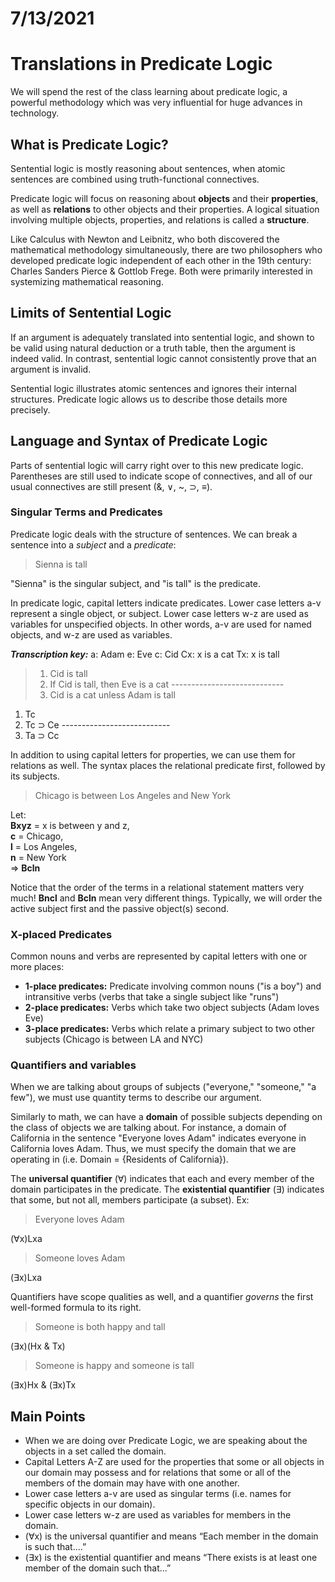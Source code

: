 # 7/13/2021
# Translations in Predicate Logic

We will spend the rest of the class learning about predicate logic, a powerful methodology which was very influential for huge advances in technology.

## What is Predicate Logic?
Sentential logic is mostly reasoning about sentences, when atomic sentences are combined using truth-functional connectives.

Predicate logic will focus on reasoning about **objects** and their **properties**, as well as **relations** to other objects and their properties. A logical situation involving multiple objects, properties, and relations is called a **structure**.

Like Calculus with Newton and Leibnitz, who both discovered the mathematical methodology simultaneously, there are two philosophers who developed predicate logic independent of each other in the 19th century: Charles Sanders Pierce & Gottlob Frege. Both were primarily interested in systemizing mathematical reasoning.

## Limits of Sentential Logic
If an argument is adequately translated into sentential logic, and shown to be valid using natural deduction or a truth table, then the argument is indeed valid. In contrast, sentential logic cannot consistently prove that an argument is invalid.

Sentential logic illustrates atomic sentences and ignores their internal structures. Predicate logic allows us to describe those details more precisely.

## Language and Syntax of Predicate Logic
Parts of sentential logic will carry right over to this new predicate logic. Parentheses are still used to indicate scope of connectives, and all of our usual connectives are still present (&, &or;, ~, &sup;, &equiv;).

### Singular Terms and Predicates
Predicate logic deals with the structure of sentences. We can break a sentence into a *subject* and a *predicate*:

> Sienna is tall

"Sienna" is the singular subject, and "is tall" is the predicate.

In predicate logic, capital letters indicate predicates. Lower case letters a-v represent a single object, or subject. Lower case letters w-z are used as variables for unspecified objects. In other words, a-v are used for named objects, and w-z are used as variables.


**_Transcription key:_**
a: Adam
e: Eve
c: Cid
Cx: x is a cat
Tx: x is tall

> 1. Cid is tall
> 2. If Cid is tall, then Eve is a cat
> _-_---------------------------
> 3. Cid is a cat unless Adam is tall

1. Tc
2. Tc &sup; Ce
_-_--------------------------
3. Ta &sup; Cc

In addition to using capital letters for properties, we can use them for relations as well. The syntax places the relational predicate first, followed by its subjects.

> Chicago is between Los Angeles and New York

Let:  
**Bxyz** = x is between y and z,  
**c** = Chicago,  
**l** = Los Angeles,  
**n** = New York  
&rArr; **Bcln**

Notice that the order of the terms in a relational statement matters very much! **Bncl** and **Bcln** mean very different things. Typically, we will order the active subject first and the passive object(s) second.

### X-placed Predicates
Common nouns and verbs are represented by capital letters with one or more places:
- **1-place predicates:** Predicate involving common nouns ("is a boy") and intransitive verbs (verbs that take a single subject like "runs")
- **2-place predicates:** Verbs which take two object subjects (Adam loves Eve)
- **3-place predicates:** Verbs which relate a primary subject to two other subjects (Chicago is between LA and NYC)

### Quantifiers and variables
When we are talking about groups of subjects ("everyone," "someone," "a few"), we must use quantity terms to describe our argument.

Similarly to math, we can have a **domain** of possible subjects depending on the class of objects we are talking about. For instance, a domain of California in the sentence "Everyone loves Adam" indicates everyone in California loves Adam. Thus, we must specify the domain that we are operating in (i.e. Domain = {Residents of California}).

The **universal quantifier** (&forall;) indicates that each and every member of the domain participates in the predicate. The **existential quantifier** (&exist;) indicates that some, but not all, members participate (a subset).
Ex:

> Everyone loves Adam

(&forall;x)Lxa

> Someone loves Adam

(&exist;x)Lxa

Quantifiers have scope qualities as well, and a quantifier *governs* the first well-formed formula to its right.

> Someone is both happy and tall

(&exist;x)(Hx & Tx)

> Someone is happy and someone is tall

(&exist;x)Hx & (&exist;x)Tx

## Main Points
- When we are doing over Predicate Logic, we are speaking about the objects in a set called the domain.
- Capital Letters A-Z are used for the properties that some or all objects in our domain may possess and for relations that some or all of the members of the domain may have with one another.
- Lower case letters a-v are used as singular terms (i.e. names for specific objects in our domain).
- Lower case letters w-z are used as variables for members in the domain.
- (∀x) is the universal quantifier and means “Each member in the domain is such that....”
- (∃x) is the existential quantifier and means “There exists is at least one member of the domain such that...”